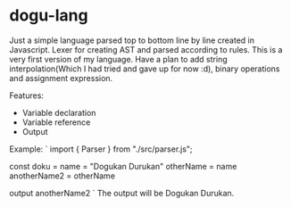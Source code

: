 # dogu-lang

Just a simple language parsed top to bottom line by line created in Javascript. Lexer for creating AST and parsed according to rules. This is a very first version of my language. Have a plan to add string interpolation(Which I had tried and gave up for now :d), binary operations and assignment expression.

Features:
- Variable declaration
- Variable reference
- Output

Example:
`
import { Parser } from "./src/parser.js";

const doku = 
name = "Dogukan Durukan"
otherName = name
anotherName2 = otherName

output anotherName2
`
The output will be Dogukan Durukan.